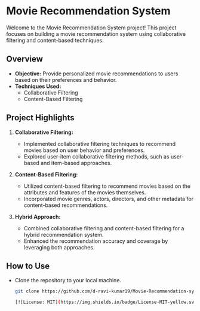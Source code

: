 # Movie Recommendation System

Welcome to the Movie Recommendation System project! This project focuses on building a movie recommendation system using collaborative filtering and content-based techniques.

## Overview

- **Objective:** Provide personalized movie recommendations to users based on their preferences and behavior.
- **Techniques Used:**
  - Collaborative Filtering
  - Content-Based Filtering

## Project Highlights

1. **Collaborative Filtering:**
   - Implemented collaborative filtering techniques to recommend movies based on user behavior and preferences.
   - Explored user-item collaborative filtering methods, such as user-based and item-based approaches.

2. **Content-Based Filtering:**
   - Utilized content-based filtering to recommend movies based on the attributes and features of the movies themselves.
   - Incorporated movie genres, actors, directors, and other metadata for content-based recommendations.

3. **Hybrid Approach:**
   - Combined collaborative filtering and content-based filtering for a hybrid recommendation system.
   - Enhanced the recommendation accuracy and coverage by leveraging both approaches.

## How to Use

- Clone the repository to your local machine.
  ```bash
  git clone https://github.com/d-ravi-kumar19/Movie-Recommendation-system.git

  [![License: MIT](https://img.shields.io/badge/License-MIT-yellow.svg)](https://opensource.org/licenses/MIT)
